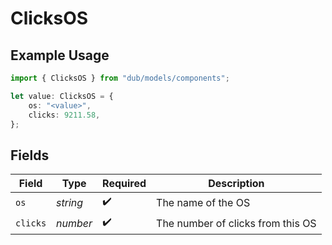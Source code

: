 # ClicksOS

## Example Usage

```typescript
import { ClicksOS } from "dub/models/components";

let value: ClicksOS = {
    os: "<value>",
    clicks: 9211.58,
};
```

## Fields

| Field                             | Type                              | Required                          | Description                       |
| --------------------------------- | --------------------------------- | --------------------------------- | --------------------------------- |
| `os`                              | *string*                          | :heavy_check_mark:                | The name of the OS                |
| `clicks`                          | *number*                          | :heavy_check_mark:                | The number of clicks from this OS |